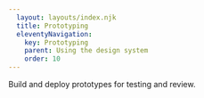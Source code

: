 ```yaml
---
  layout: layouts/index.njk
  title: Prototyping
  eleventyNavigation:
    key: Prototyping
    parent: Using the design system
    order: 10
---
```


Build and deploy prototypes for testing and review.
